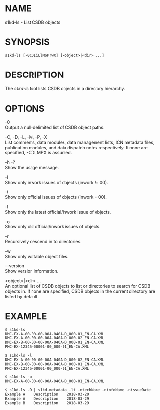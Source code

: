 NAME
====

s1kd-ls - List CSDB objects

SYNOPSIS
========

    s1kd-ls [-0CDIiLlMoPrwX] [<object>|<dir> ...]

DESCRIPTION
===========

The *s1kd-ls* tool lists CSDB objects in a directory hierarchy.

OPTIONS
=======

-0  
Output a null-delimited list of CSDB object paths.

-C, -D, -L, -M, -P, -X  
List comments, data modules, data management lists, ICN metadata files, publication modules, and data dispatch notes respectively. If none are specified, -CDLMPX is assumed.

-h -?  
Show the usage message.

-I  
Show only inwork issues of objects (inwork != 00).

-i  
Show only official issues of objects (inwork = 00).

-l  
Show only the latest official/inwork issue of objects.

-o  
Show only old official/inwork issues of objects.

-r  
Recursively descend in to directories.

-w  
Show only writable object files.

--version  
Show version information.

&lt;object&gt;|&lt;dir&gt; ...  
An optional list of CSDB objects to list or directories to search for CSDB objects in. If none are specified, CSDB objects in the current directory are listed by default.

EXAMPLE
=======

    $ s1kd-ls
    DMC-EX-A-00-00-00-00A-040A-D_000-01_EN-CA.XML
    DMC-EX-A-00-00-00-00A-040A-D_000-02_EN-CA.XML
    DMC-EX-B-00-00-00-00A-040A-D_000-01_EN-CA.XML
    PMC-EX-12345-00001-00_000-01_EN-CA.XML

    $ s1kd-ls -l
    DMC-EX-A-00-00-00-00A-040A-D_000-02_EN-CA.XML
    DMC-EX-B-00-00-00-00A-040A-D_000-01_EN-CA.XML
    PMC-EX-12345-00001-00_000-01_EN-CA.XML

    $ s1kd-ls -o
    DMC-EX-A-00-00-00-00A-040A-D_000-01_EN-CA.XML

    $ s1kd-ls -D | s1kd-metadata -lt -ntechName -ninfoName -nissueDate
    Example A    Description    2018-03-20
    Example A    Description    2018-03-29
    Example B    Description    2018-03-29
